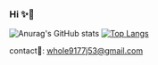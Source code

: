 ### Hi  ✨👋

<!--
**WangMahua/WangMahua** is a ✨ _special_ ✨ repository because its `README.md` (this file) appears on your GitHub profile.

Here are some ideas to get you started:

- 🔭 I’m currently working on ...
- 🌱 I’m currently learning ...
- 👯 I’m looking to collaborate on ...
- 🤔 I’m looking for help with ...
- 💬 Ask me about ...
- 📫 How to reach me: ...
- 😄 Pronouns: ...
- ⚡ Fun fact: ...
-->

![Anurag's GitHub stats](https://github-readme-stats.vercel.app/api?username=WangMahua&show_icons=true&theme=radical)
[![Top Langs](https://github-readme-stats.vercel.app/api/top-langs/?username=WangMahua&layout=compact)](https://github.com/anuraghazra/github-readme-stats)

contact💬: whole9177j53@gmail.com
